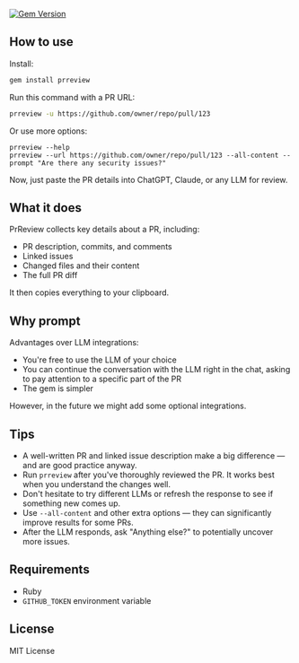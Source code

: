 [![Gem Version](https://badge.fury.io/rb/prreview.svg)](https://badge.fury.io/rb/prreview)

## How to use

Install:

```sh
gem install prreview
```

Run this command with a PR URL:

```sh
prreview -u https://github.com/owner/repo/pull/123
```

Or use more options:

```
prreview --help
prreview --url https://github.com/owner/repo/pull/123 --all-content --prompt "Are there any security issues?"
```

Now, just paste the PR details into ChatGPT, Claude, or any LLM for review.

## What it does

PrReview collects key details about a PR, including:

- PR description, commits, and comments
- Linked issues
- Changed files and their content
- The full PR diff

It then copies everything to your clipboard.

## Why prompt

Advantages over LLM integrations:

- You're free to use the LLM of your choice
- You can continue the conversation with the LLM right in the chat, asking to pay attention to a specific part of the PR
- The gem is simpler

However, in the future we might add some optional integrations.

## Tips

- A well-written PR and linked issue description make a big difference — and are good practice anyway.
- Run `prreview` after you've thoroughly reviewed the PR. It works best when you understand the changes well.
- Don't hesitate to try different LLMs or refresh the response to see if something new comes up.
- Use `--all-content` and other extra options — they can significantly improve results for some PRs.
- After the LLM responds, ask "Anything else?" to potentially uncover more issues.

## Requirements

- Ruby
- `GITHUB_TOKEN` environment variable

## License

MIT License
